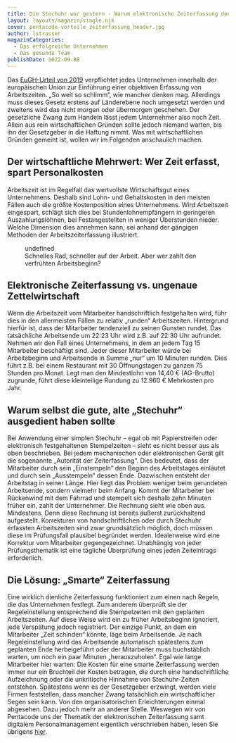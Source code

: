 ```yaml
---
title: Die Stechuhr war gestern - Warum elektronische Zeiterfassung den Gewinn erhöht
layout: layouts/magazin/single.njk
cover: pentacode-vorteile_zeiterfassung_header.jpg
author: lstrasser
magazinCategories:
  - Das erfolgreiche Unternehmen
  - Das gesunde Team
publishDate: 2022-09-08
---
```

Das [EuGH-Urteil von 2019](/magazin/eugh_urteil/) verpflichtet jedes Unternehmen innerhalb der europäischen Union zur Einführung einer objektiven Erfassung von Arbeitszeiten. „So weit so schlimm“, wie mancher denken mag. Allerdings muss dieses Gesetz erstens auf Länderebene noch umgesetzt werden und zweitens wird das nicht morgen oder übermorgen geschehen. Der gesetzliche Zwang zum Handeln lässt jedem Unternehmer also noch Zeit. Allein aus rein wirtschaftlichen Gründen sollte jedoch niemand warten, bis ihn der Gesetzgeber in die Haftung nimmt. Was mit wirtschaftlichen Gründen gemeint ist, wollen wir im Folgenden anschaulich machen.

## Der wirtschaftliche Mehrwert: Wer Zeit erfasst, spart Personalkosten

Arbeitszeit ist im Regelfall das wertvollste Wirtschaftsgut eines Unternehmens. Deshalb sind Lohn- und Gehaltskosten in den meisten Fällen auch die größte Kostenposition eines Unternehmens. Wird Arbeitszeit eingespart, schlägt sich dies bei Stundenlohnempfängern in geringeren Auszahlungslöhnen, bei Festangestellten in weniger Überstunden nieder. Welche Dimension dies annehmen kann, sei anhand der gängigen Methoden der Arbeitszeiterfassung illustriert.


  <figure class="undefined">
    undefined
    <figcaption>Schnelles Rad, schneller auf der Arbeit. Aber wer zahlt den verfrühten Arbeitsbeginn?</figcaption>
  </figure>
  

## Elektronische Zeiterfassung vs. ungenaue Zettelwirtschaft

Wenn die Arbeitszeit vom Mitarbeiter handschriftlich festgehalten wird, führ dies in den allermeisten Fällen zu relativ „runden“ Arbeitszeiten. Hintergrund hierfür ist, dass der Mitarbeiter tendenziell zu seinen Gunsten rundet. Das tatsächliche Arbeitsende um 22:23 Uhr wird z.B. auf 22:30 Uhr aufrundet. Nehmen wir den Fall eines Unternehmens, in dem an jedem Tag 15 Mitarbeiter beschäftigt sind. Jeder dieser Mitarbeiter würde bei Arbeitsbeginn und Arbeitsende in Summe „nur“ um 10 Minuten runden. Dies führt z.B. bei einem Restaurant mit 30 Öffnungstagen zu ganzen 75 Stunden pro Monat. Legt man den Mindestlohn von 14,40 € (AG-Brutto) zugrunde, führt diese kleinteilige Rundung zu 12.960 € Mehrkosten pro Jahr.

## Warum selbst die gute, alte „Stechuhr“ ausgedient haben sollte

Bei Anwendung einer simplen Stechuhr – egal ob mit Papierstreifen oder elektronisch festgehaltenen Stempelzeiten – sieht es nicht besser aus als oben beschrieben. Bei jedem mechanischen oder elektronischen Gerät gilt die sogenannte „Autorität der Zeiterfassung“. Dies bedeutet, dass der Mitarbeiter durch sein „Einstempeln“ den Beginn des Arbeitstages einläutet und durch sein „Ausstempeln“ dessen Ende. Dazwischen entsteht der Arbeitstag in seiner Länge. Hier liegt das Problem weniger beim gerundeten Arbeitsende, sondern vielmehr beim Anfang. Kommt der Mitarbeiter bei Rückenwind mit dem Fahrrad und stempelt sich deshalb zehn Minuten früher ein, zahlt der Unternehmer. Die Rechnung sieht wie oben aus. Mindestens. Denn diese Rechnung ist bereits äußerst zurückhaltend aufgestellt. Korrekturen von handschriftlichen oder durch Stechuhr erfassten Arbeitszeiten sind zwar grundsätzlich möglich, doch müssen diese im Prüfungsfall plausibel begründet werden. Idealerweise wird eine Korrektur vom Mitarbeiter gegengezeichnet. Unabhängig von jeder Prüfungsthematik ist eine tägliche Überprüfung eines jeden Zeiteintrags erforderlich.

## Die Lösung: „Smarte“ Zeiterfassung

Eine wirklich dienliche Zeiterfassung funktioniert zum einen nach Regeln, die das Unternehmen festlegt. Zum anderem überprüft sie der Regeleinstellung entsprechend die Stempelzeiten mit den geplanten Arbeitszeiten. Auf diese Weise wird ein zu früher Arbeitsbeginn ignoriert, jede Verspätung jedoch registriert. Der einzige Punkt, an dem ein Mitarbeiter „Zeit schinden“ könnte, läge beim Arbeitsende. Je nach Regeleinstellung wird das Arbeitsende automatisch spätestens zum geplanten Ende herbeigeführt oder der Mitarbeiter muss buchstäblich warten, um noch ein paar Minuten „herauszuholen“. Egal wie lange Mitarbeiter hier warten: Die Kosten für eine smarte Zeiterfassung werden immer nur ein Bruchteil der Kosten betragen, die durch eine handschriftliche Aufzeichnung oder die unkritische Hinnahme von Stechuhr-Zeiten entstehen. Spätestens wenn es der Gesetzgeber erzwingt, werden viele Firmen feststellen, dass mancher Zwang tatsächlich ein wirtschaftlicher Segen sein kann. Von den organisatorischen Erleichterungen einmal abgesehen. Dazu jedoch mehr an anderer Stelle. Weswegen wir von Pentacode uns der Thematik der elektronischen Zeiterfassung samt digitalem Personalmanagement eigentlich verschrieben haben, lesen Sie übrigens [hier](/magazin/erfolg_durch_faktor_zeit/).